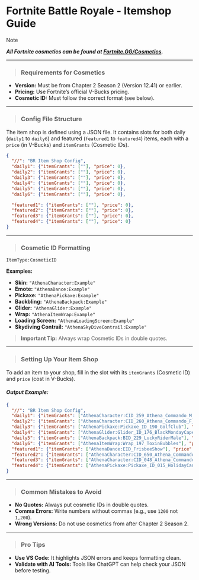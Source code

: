 # Fortnite Battle Royale - Itemshop Guide

> [!NOTE]
> ***All Fortnite cosmetics can be found at [Fortnite.GG/Cosmetics](https://fortnite.gg/cosmetics?game=br&type=outfit&season=1,2,3,4,5,6,7,8,9,10,11,12&sort=oldest).***

---

> ### Requirements for Cosmetics
- **Version:** Must be from Chapter 2 Season 2 (Version 12.41) or earlier.
- **Pricing:** Use Fortnite’s official V-Bucks pricing.
- **Cosmetic ID:** Must follow the correct format (see below).

---

> ### Config File Structure
The item shop is defined using a JSON file. It contains slots for both daily (`daily1` to `daily6`) and featured (`featured1` to `featured4`) items, each with a `price` (in V-Bucks) and `itemGrants` (Cosmetic IDs).

```json
{
  "//": "BR Item Shop Config",
  "daily1": {"itemGrants": [""], "price": 0},
  "daily2": {"itemGrants": [""], "price": 0},
  "daily3": {"itemGrants": [""], "price": 0},
  "daily4": {"itemGrants": [""], "price": 0},
  "daily5": {"itemGrants": [""], "price": 0},
  "daily6": {"itemGrants": [""], "price": 0},

  "featured1": {"itemGrants": [""], "price": 0},
  "featured2": {"itemGrants": [""], "price": 0},
  "featured3": {"itemGrants": [""], "price": 0},
  "featured4": {"itemGrants": [""], "price": 0}
}
```

---

> ### Cosmetic ID Formatting
```
ItemType:CosmeticID
```
**Examples:**
- **Skin:** `"AthenaCharacter:Example"`
- **Emote:** `"AthenaDance:Example"`
- **Pickaxe:** `"AthenaPickaxe:Example"`
- **Backbling:** `"AthenaBackpack:Example"`
- **Glider:** `"AthenaGlider:Example"`
- **Wrap:** `"AthenaItemWrap:Example"`
- **Loading Screen:** `"AthenaLoadingScreen:Example"`
- **Skydiving Contrail:** `"AthenaSkyDiveContrail:Example"`

> **Important Tip:** Always wrap Cosmetic IDs in double quotes.

---

> ### Setting Up Your Item Shop
To add an item to your shop, fill in the slot with its `itemGrants` (Cosmetic ID) and `price` (cost in V-Bucks).

#### *Output Example:*
```json
{
  "//": "BR Item Shop Config",
  "daily1": {"itemGrants": ["AthenaCharacter:CID_259_Athena_Commando_M_StreetOps"], "price": 1200},
  "daily2": {"itemGrants": ["AthenaCharacter:CID_260_Athena_Commando_F_StreetOps"], "price": 1200},
  "daily3": {"itemGrants": ["AthenaPickaxe:Pickaxe_ID_190_GolfClub"], "price": 500},
  "daily4": {"itemGrants": ["AthenaGlider:Glider_ID_176_BlackMondayCape_4P79K"], "price": 800},
  "daily5": {"itemGrants": ["AthenaBackpack:BID_229_LuckyRiderMale"], "price": 750},
  "daily6": {"itemGrants": ["AthenaItemWrap:Wrap_197_ToxinBubbles"], "price": 250},
  "featured1": {"itemGrants": ["AthenaDance:EID_FrisbeeShow"], "price": 500},
  "featured2": {"itemGrants": ["AthenaCharacter:CID_650_Athena_Commando_F_HolidayPJ_B"], "price": 800},
  "featured3": {"itemGrants": ["AthenaCharacter:CID_048_Athena_Commando_F_HolidayGingerbread"], "price": 1500},
  "featured4": {"itemGrants": ["AthenaPickaxe:Pickaxe_ID_015_HolidayCandyCane"], "price": 1500}
}
```

---

> ### Common Mistakes to Avoid
- **No Quotes:** Always put cosmetic IDs in double quotes.
- **Comma Errors:** Write numbers without commas (e.g., use `1200` not `1,200`).
- **Wrong Versions:** Do not use cosmetics from after Chapter 2 Season 2.

---

> ### Pro Tips
- **Use VS Code:** It highlights JSON errors and keeps formatting clean.
- **Validate with AI Tools:** Tools like ChatGPT can help check your JSON before testing.
